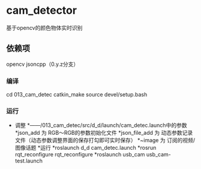 # cam_detector
 基于opencv的颜色物体实时识别

## 依赖项
opencv
jsoncpp（0.y.z分支）

### 编译
cd 013_cam_detec
catkin_make
source devel/setup.bash 
### 运行
* 调整 
*——/013_cam_detec/src/d_d/launch/cam_detec.launch中的参数
*json_add 为 RGB～RGB的参数初始化文件
*json_file_add 为 动态参数记录文件（动态参数调整界面的保存打勾即可实时保存）
*~image 为 订阅的视频/图像话题
*运行
*roslaunch d_d cam_detec.launch 
*rosrun rqt_reconfigure rqt_reconfigure 
*roslaunch usb_cam usb_cam-test.launch 
